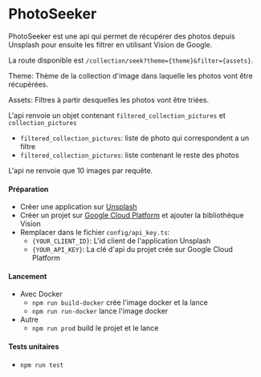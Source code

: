 # PhotoSeeker

PhotoSeeker est une api qui permet de récupérer des photos depuis Unsplash pour ensuite les filtrer en utilisant Vision de Google.

La route disponible est `/collection/seek?theme={theme}&filter={assets}`.

Theme: Thème de la collection d&apos;image dans laquelle les photos vont être récupérées.

Assets: Filtres à partir desquelles les photos vont être triées.

L&apos;api renvoie un objet contenant `filtered_collection_pictures` et `collection_pictures`
- `filtered_collection_pictures`: liste de photo qui correspondent a un filtre
- `filtered_collection_pictures`: liste contenant le reste des photos

L&apos;api ne renvoie que 10 images par requête.

#### Préparation
- Créer une application sur [Unsplash](https://unsplash.com/developers)
- Créer un projet sur [Google Cloud Platform](https://cloud.google.com/vision/) et ajouter la bibliothèque Vision
- Remplacer dans le fichier `config/api_key.ts`:
	- `{YOUR_CLIENT_ID}`: L'id client de l'application Unsplash
	- `{YOUR_API_KEY}`: La clé d'api du projet crée sur Google Cloud Platform

#### Lancement
- Avec Docker
	- `npm run build-docker` crée l'image docker et la lance
	- `npm run run-docker` lance l'image docker
- Autre
	- `npm run prod` build le projet et le lance

#### Tests unitaires
- `npm run test`